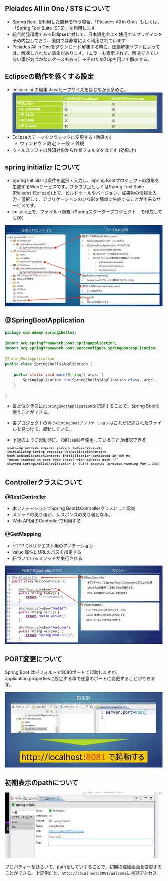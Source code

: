 ## Pleiades All in One / STS について

- Spring Boot を利用した開発を行う場合、「Pleiades All in One」もしくは、「Spring Tool Suite (STS)」を利用します
- 統合開発環境であるEclipseに対して、日本語化やよく使用するプラグインを予め内包しており、国内では非常によく利用されています
- Pleiades All in Oneをダウンロード解凍する時に、圧縮解凍ソフトによっては、解凍しきれない事象があります。（エラーも表示されず、解凍できていない事が気づかないケースもある）→そのため7zipを用いて解凍する。

## Eclipseの動作を軽くする設定

- eclipse.ini の編集 Javaヒープサイズをはじめから多めに。
![alt text](./images/image-1.png)
- Eclipseのテーマをクラシックに変更する (効果:小)
  - ウィンドウ > 設定 > 一般 > 外観
- ウィルスソフトの検知対象から作業フォルダをはずす (効果:小) 

## spring initializr について

- Spring Initializrは条件を選択・入力し、Spring Bootプロジェクトの雛形を生成するWebサービスです。ブラウザ上もしくはSpring Tool Suite (Pleiades (Eclipse))上で、ビルドツールやバージョン、成果物の情報を入力・選択して、アプリケーションのひな形を簡単に生成することが出来るサービスです。
- eclipse上で、ファイル→新規→Springスタータープロジェクト　で作成してもOK

![alt text](./images/image-2.png)

## @SpringBootApplication

```java
package com.udemy.spring1hello1;

import org.springframework.boot.SpringApplication;
import org.springframework.boot.autoconfigure.SpringBootApplication;

@SpringBootApplication
public class Spring1hello1Application {

	public static void main(String[] args) {
		SpringApplication.run(Spring1hello1Application.class, args);
	}

}
```

- 最上位クラスに`@SpringBootApplication`を記述することで、Spring Bootを使うことができる。

- 各プロジェクトの`実行→SpringBootアプリケーション`はこれが記述されたファイルを見つけて、起動している。
- 下記のように起動時に、`PORT:8080`を使用していることが確認できる
  
![alt text](./images/image-3.png)

## Controllerクラスについて

### @RestController

- 本アノテーションでSpring BootはControllerクラスとして認識
- メソッドの戻り値が、レスポンスの戻り値となる。
- Web API用のControllerで利用する

### @GetMapping

- HTTP Getリクエスト用のアノテーション
- value 属性にURLのパスを指定する
- 紐づいているメソッドが実行される

![alt text](./images/image-5.png)

## PORT変更について

Spring Boot はデフォルトで8080ポートで起動しますが、application.propertiesに設定する事で任意のポートに変更することができます。

![alt text](./images/image-4.png)

## 初期表示のpathについて

![alt text](./images/image-6.png)

プロパティーをひらいて、pathをしていすることで、初期の繊維画面を変更することができる。上記例だと、`http://localhost:8081/welcome`に初期アクセス
